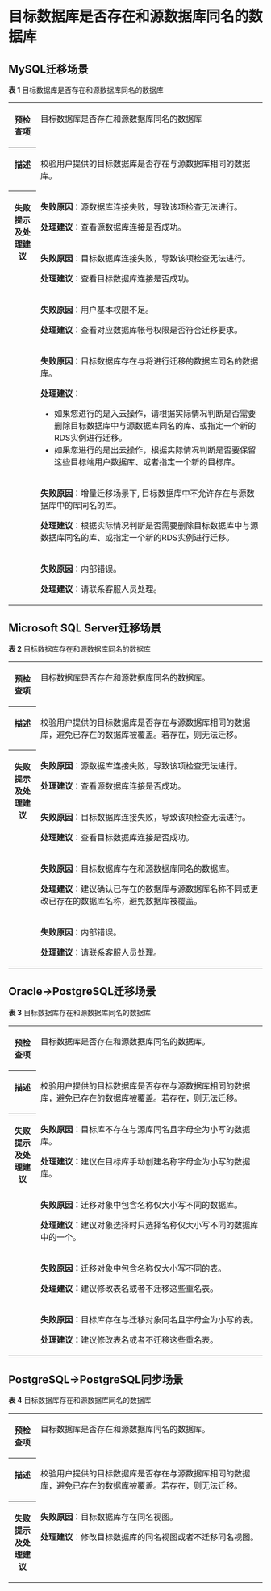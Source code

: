 # 目标数据库是否存在和源数据库同名的数据库<a name="drs_11_0004"></a>

## MySQL迁移场景<a name="section5689464181"></a>

**表 1**  目标数据库是否存在和源数据库同名的数据库

<a name="table18373049185444"></a>
<table><tbody><tr id="row53323618185444"><th class="firstcol" valign="top" width="11%" id="mcps1.2.3.1.1"><p id="p16791417185624"><a name="p16791417185624"></a><a name="p16791417185624"></a><strong id="b16905029185624"><a name="b16905029185624"></a><a name="b16905029185624"></a>预检查项</strong></p>
</th>
<td class="cellrowborder" valign="top" width="89%" headers="mcps1.2.3.1.1 "><p id="p39169149192756"><a name="p39169149192756"></a><a name="p39169149192756"></a>目标数据库是否存在和源数据库同名的数据库</p>
</td>
</tr>
<tr id="row28462751185444"><th class="firstcol" valign="top" width="11%" id="mcps1.2.3.2.1"><p id="p28099911185624"><a name="p28099911185624"></a><a name="p28099911185624"></a><strong id="b51572607185624"><a name="b51572607185624"></a><a name="b51572607185624"></a>描述</strong></p>
</th>
<td class="cellrowborder" valign="top" width="89%" headers="mcps1.2.3.2.1 "><p id="p1542014319284"><a name="p1542014319284"></a><a name="p1542014319284"></a>校验用户提供的目标数据库是否存在与源数据库相同的数据库。</p>
</td>
</tr>
<tr id="row22609583185444"><th class="firstcol" rowspan="6" valign="top" width="11%" id="mcps1.2.3.3.1"><p id="p44849492185624"><a name="p44849492185624"></a><a name="p44849492185624"></a><strong id="b992250185624"><a name="b992250185624"></a><a name="b992250185624"></a>失败提示及处理建议</strong></p>
</th>
<td class="cellrowborder" valign="top" width="89%" headers="mcps1.2.3.3.1 "><p id="p159504120615"><a name="p159504120615"></a><a name="p159504120615"></a><strong id="b31622274177"><a name="b31622274177"></a><a name="b31622274177"></a>失败原因</strong>：源数据库连接失败，导致该项检查无法进行。</p>
<p id="p6246210610"><a name="p6246210610"></a><a name="p6246210610"></a><strong id="b2041170192020"><a name="b2041170192020"></a><a name="b2041170192020"></a>处理建议</strong>：查看源数据库连接是否成功。</p>
</td>
</tr>
<tr id="row9539183185444"><td class="cellrowborder" valign="top" headers="mcps1.2.3.3.1 "><p id="p228113711616"><a name="p228113711616"></a><a name="p228113711616"></a><strong id="b133651736141718"><a name="b133651736141718"></a><a name="b133651736141718"></a>失败原因</strong>：目标数据库连接失败，导致该项检查无法进行。</p>
<p id="p0903133518614"><a name="p0903133518614"></a><a name="p0903133518614"></a><strong id="b973915262020"><a name="b973915262020"></a><a name="b973915262020"></a>处理建议</strong>：查看目标数据库连接是否成功。</p>
</td>
</tr>
<tr id="row181991111454"><td class="cellrowborder" valign="top" headers="mcps1.2.3.3.1 "><p id="p2019916110514"><a name="p2019916110514"></a><a name="p2019916110514"></a><strong id="b51011339191712"><a name="b51011339191712"></a><a name="b51011339191712"></a>失败原因</strong>：用户基本权限不足。</p>
<p id="p35431511461"><a name="p35431511461"></a><a name="p35431511461"></a><strong id="b14379057209"><a name="b14379057209"></a><a name="b14379057209"></a>处理建议</strong>：查看对应数据库帐号权限是否符合迁移要求。</p>
</td>
</tr>
<tr id="row165581214957"><td class="cellrowborder" valign="top" headers="mcps1.2.3.3.1 "><p id="p164337691416"><a name="p164337691416"></a><a name="p164337691416"></a><strong id="b51806588175"><a name="b51806588175"></a><a name="b51806588175"></a>失败原因</strong>：目标数据库存在与将进行迁移的数据库同名的数据库。</p>
<div class="p" id="p191184611184"><a name="p191184611184"></a><a name="p191184611184"></a><strong id="b1093291110191"><a name="b1093291110191"></a><a name="b1093291110191"></a>处理建议</strong>：<a name="ul11446171014188"></a><a name="ul11446171014188"></a><ul id="ul11446171014188"><li>如果您进行的是入云操作，请根据实际情况判断是否需要删除目标数据库中与源数据库同名的库、或指定一个新的RDS实例进行迁移。</li><li>如果您进行的是出云操作，根据实际情况判断是否要保留这些目标端用户数据库、或者指定一个新的目标库。</li></ul>
</div>
</td>
</tr>
<tr id="row121074511619"><td class="cellrowborder" valign="top" headers="mcps1.2.3.3.1 "><p id="p1210174515168"><a name="p1210174515168"></a><a name="p1210174515168"></a><strong id="b10493152921916"><a name="b10493152921916"></a><a name="b10493152921916"></a>失败原因</strong>：增量迁移场景下, 目标数据库中不允许存在与源数据库中的库同名的库。</p>
<p id="p2092962816178"><a name="p2092962816178"></a><a name="p2092962816178"></a><strong id="b5369193215194"><a name="b5369193215194"></a><a name="b5369193215194"></a>处理建议</strong>：根据实际情况判断是否需要删除目标数据库中与源数据库同名的库、或指定一个新的RDS实例进行迁移。</p>
</td>
</tr>
<tr id="row163237224512"><td class="cellrowborder" valign="top" headers="mcps1.2.3.3.1 "><p id="p1532310221558"><a name="p1532310221558"></a><a name="p1532310221558"></a><strong id="b7466184318170"><a name="b7466184318170"></a><a name="b7466184318170"></a>失败原因</strong>：内部错误。</p>
<p id="p182315321560"><a name="p182315321560"></a><a name="p182315321560"></a><strong id="b116131114152019"><a name="b116131114152019"></a><a name="b116131114152019"></a>处理建议</strong>：请联系客服人员处理。</p>
</td>
</tr>
</tbody>
</table>

## Microsoft SQL Server迁移场景<a name="section1565733315184"></a>

**表 2**  目标数据库存在和源数据库同名的数据库

<a name="table6980140185321"></a>
<table><tbody><tr id="row23273730185321"><th class="firstcol" valign="top" width="11%" id="mcps1.2.3.1.1"><p id="p21779339185323"><a name="p21779339185323"></a><a name="p21779339185323"></a><strong id="b61796326185323"><a name="b61796326185323"></a><a name="b61796326185323"></a>预检查项</strong></p>
</th>
<td class="cellrowborder" valign="top" width="89%" headers="mcps1.2.3.1.1 "><p id="p39446490185323"><a name="p39446490185323"></a><a name="p39446490185323"></a>目标数据库是否存在和源数据库同名的数据库。</p>
</td>
</tr>
<tr id="row48431253185321"><th class="firstcol" valign="top" width="11%" id="mcps1.2.3.2.1"><p id="p33897715185323"><a name="p33897715185323"></a><a name="p33897715185323"></a><strong id="b36643984185323"><a name="b36643984185323"></a><a name="b36643984185323"></a>描述</strong></p>
</th>
<td class="cellrowborder" valign="top" width="89%" headers="mcps1.2.3.2.1 "><p id="p15372705185323"><a name="p15372705185323"></a><a name="p15372705185323"></a>校验用户提供的目标数据库是否存在与源数据库相同的数据库，避免已存在的数据库被覆盖。若存在，则无法迁移。</p>
</td>
</tr>
<tr id="row39952927185321"><th class="firstcol" rowspan="4" valign="top" width="11%" id="mcps1.2.3.3.1"><p id="p66631160185323"><a name="p66631160185323"></a><a name="p66631160185323"></a><strong id="b62809530185323"><a name="b62809530185323"></a><a name="b62809530185323"></a>失败提示及处理建议</strong></p>
</th>
<td class="cellrowborder" valign="top" width="89%" headers="mcps1.2.3.3.1 "><p id="p16914189142019"><a name="p16914189142019"></a><a name="p16914189142019"></a><strong id="b1165412719211"><a name="b1165412719211"></a><a name="b1165412719211"></a>失败原因</strong>：源数据库连接失败，导致该项检查无法进行。</p>
<p id="p5679191572015"><a name="p5679191572015"></a><a name="p5679191572015"></a><strong id="b971363411207"><a name="b971363411207"></a><a name="b971363411207"></a>处理建议</strong>：查看源数据库连接是否成功。</p>
</td>
</tr>
<tr id="row35418387185321"><td class="cellrowborder" valign="top" headers="mcps1.2.3.3.1 "><p id="p422753442012"><a name="p422753442012"></a><a name="p422753442012"></a><strong id="b0311125672017"><a name="b0311125672017"></a><a name="b0311125672017"></a>失败原因</strong>：目标数据库连接失败，导致该项检查无法进行。</p>
<p id="p18185194814207"><a name="p18185194814207"></a><a name="p18185194814207"></a><strong id="b12776736202014"><a name="b12776736202014"></a><a name="b12776736202014"></a>处理建议</strong>：查看目标数据库连接是否成功。</p>
</td>
</tr>
<tr id="row531964741914"><td class="cellrowborder" valign="top" headers="mcps1.2.3.3.1 "><p id="p1331916477193"><a name="p1331916477193"></a><a name="p1331916477193"></a><strong id="b324817100217"><a name="b324817100217"></a><a name="b324817100217"></a>失败原因</strong>：目标数据库存在和源数据库同名的数据库。</p>
<p id="p12414142322018"><a name="p12414142322018"></a><a name="p12414142322018"></a><strong id="b283813872019"><a name="b283813872019"></a><a name="b283813872019"></a>处理建议</strong>：建议确认已存在的数据库与源数据库名称不同或更改已存在的数据库名称，避免数据库被覆盖。</p>
</td>
</tr>
<tr id="row2414544191919"><td class="cellrowborder" valign="top" headers="mcps1.2.3.3.1 "><p id="p1414184412197"><a name="p1414184412197"></a><a name="p1414184412197"></a><strong id="b9810211102120"><a name="b9810211102120"></a><a name="b9810211102120"></a>失败原因</strong>：内部错误。</p>
<p id="p15883142812015"><a name="p15883142812015"></a><a name="p15883142812015"></a><strong id="b21354418207"><a name="b21354418207"></a><a name="b21354418207"></a>处理建议</strong>：请联系客服人员处理。</p>
</td>
</tr>
</tbody>
</table>

## Oracle-\>PostgreSQL迁移场景<a name="section842517881415"></a>

**表 3**  目标数据库存在和源数据库同名的数据库

<a name="table1742508181417"></a>
<table><tbody><tr id="row194261481140"><th class="firstcol" valign="top" width="11%" id="mcps1.2.3.1.1"><p id="p164285821418"><a name="p164285821418"></a><a name="p164285821418"></a><strong id="b74291584143"><a name="b74291584143"></a><a name="b74291584143"></a>预检查项</strong></p>
</th>
<td class="cellrowborder" valign="top" width="89%" headers="mcps1.2.3.1.1 "><p id="p144291082142"><a name="p144291082142"></a><a name="p144291082142"></a>目标数据库是否存在和源数据库同名的数据库。</p>
</td>
</tr>
<tr id="row1242914841418"><th class="firstcol" valign="top" width="11%" id="mcps1.2.3.2.1"><p id="p5430138131415"><a name="p5430138131415"></a><a name="p5430138131415"></a><strong id="b114301380149"><a name="b114301380149"></a><a name="b114301380149"></a>描述</strong></p>
</th>
<td class="cellrowborder" valign="top" width="89%" headers="mcps1.2.3.2.1 "><p id="p14308861418"><a name="p14308861418"></a><a name="p14308861418"></a>校验用户提供的目标数据库是否存在与源数据库相同的数据库，避免已存在的数据库被覆盖。若存在，则无法迁移。</p>
</td>
</tr>
<tr id="row1043068171415"><th class="firstcol" rowspan="4" valign="top" width="11%" id="mcps1.2.3.3.1"><p id="p8430683148"><a name="p8430683148"></a><a name="p8430683148"></a><strong id="b64304821418"><a name="b64304821418"></a><a name="b64304821418"></a>失败提示及处理建议</strong></p>
</th>
<td class="cellrowborder" valign="top" width="89%" headers="mcps1.2.3.3.1 "><p id="p3166771153"><a name="p3166771153"></a><a name="p3166771153"></a><strong id="b682772218156"><a name="b682772218156"></a><a name="b682772218156"></a>失败原因：</strong>目标库不存在与源库同名且字母全为小写的数据库。</p>
<p id="p11166207131511"><a name="p11166207131511"></a><a name="p11166207131511"></a><strong id="b273522514154"><a name="b273522514154"></a><a name="b273522514154"></a>处理建议：</strong>建议在目标库手动创建名称字母全为小写的数据库。</p>
</td>
</tr>
<tr id="row15472134219162"><td class="cellrowborder" valign="top" headers="mcps1.2.3.3.1 "><p id="p2998257191613"><a name="p2998257191613"></a><a name="p2998257191613"></a><strong id="b642510191710"><a name="b642510191710"></a><a name="b642510191710"></a>失败原因：</strong>迁移对象中包含名称仅大小写不同的数据库。</p>
<p id="p1399825711615"><a name="p1399825711615"></a><a name="p1399825711615"></a><strong id="b11112151321716"><a name="b11112151321716"></a><a name="b11112151321716"></a>处理建议：</strong>建议对象选择时只选择名称仅大小写不同的数据库中的一个。</p>
</td>
</tr>
<tr id="row35813781711"><td class="cellrowborder" valign="top" headers="mcps1.2.3.3.1 "><p id="p7658113812175"><a name="p7658113812175"></a><a name="p7658113812175"></a><strong id="b1418874619170"><a name="b1418874619170"></a><a name="b1418874619170"></a>失败原因：</strong>迁移对象中包含名称仅大小写不同的表。</p>
<p id="p2065853818173"><a name="p2065853818173"></a><a name="p2065853818173"></a><strong id="b11968495173"><a name="b11968495173"></a><a name="b11968495173"></a>处理建议：</strong>建议修改表名或者不迁移这些重名表。</p>
</td>
</tr>
<tr id="row471314811814"><td class="cellrowborder" valign="top" headers="mcps1.2.3.3.1 "><p id="p15718201010182"><a name="p15718201010182"></a><a name="p15718201010182"></a><strong id="b11383131413186"><a name="b11383131413186"></a><a name="b11383131413186"></a>失败原因：</strong>目标库存在与迁移对象同名且字母全为小写的表。</p>
<p id="p7718171014189"><a name="p7718171014189"></a><a name="p7718171014189"></a><strong id="b996182051815"><a name="b996182051815"></a><a name="b996182051815"></a>处理建议：</strong>建议修改表名或者不迁移这些重名表。</p>
</td>
</tr>
</tbody>
</table>

## PostgreSQL-\>PostgreSQL同步场景<a name="section340531213496"></a>

**表 4**  目标数据库存在和源数据库同名的数据库

<a name="table0405201217498"></a>
<table><tbody><tr id="row140631244913"><th class="firstcol" valign="top" width="11%" id="mcps1.2.3.1.1"><p id="p124061712104911"><a name="p124061712104911"></a><a name="p124061712104911"></a><strong id="b1840610123498"><a name="b1840610123498"></a><a name="b1840610123498"></a>预检查项</strong></p>
</th>
<td class="cellrowborder" valign="top" width="89%" headers="mcps1.2.3.1.1 "><p id="p184061612184920"><a name="p184061612184920"></a><a name="p184061612184920"></a>目标数据库是否存在和源数据库同名的数据库。</p>
</td>
</tr>
<tr id="row940619123491"><th class="firstcol" valign="top" width="11%" id="mcps1.2.3.2.1"><p id="p1240619126492"><a name="p1240619126492"></a><a name="p1240619126492"></a><strong id="b240691264915"><a name="b240691264915"></a><a name="b240691264915"></a>描述</strong></p>
</th>
<td class="cellrowborder" valign="top" width="89%" headers="mcps1.2.3.2.1 "><p id="p440681219495"><a name="p440681219495"></a><a name="p440681219495"></a>校验用户提供的目标数据库是否存在与源数据库相同的数据库，避免已存在的数据库被覆盖。若存在，则无法迁移。</p>
</td>
</tr>
<tr id="row840651294911"><th class="firstcol" valign="top" width="11%" id="mcps1.2.3.3.1"><p id="p13406712104915"><a name="p13406712104915"></a><a name="p13406712104915"></a><strong id="b104066124495"><a name="b104066124495"></a><a name="b104066124495"></a>失败提示及处理建议</strong></p>
</th>
<td class="cellrowborder" valign="top" width="89%" headers="mcps1.2.3.3.1 "><p id="p13406151212498"><a name="p13406151212498"></a><a name="p13406151212498"></a><strong id="b1140614124492"><a name="b1140614124492"></a><a name="b1140614124492"></a>失败原因</strong>：目标数据库存在同名视图。</p>
<p id="p740631244911"><a name="p740631244911"></a><a name="p740631244911"></a><strong id="b240651214499"><a name="b240651214499"></a><a name="b240651214499"></a>处理建议</strong>：修改目标数据库的同名视图或者不迁移同名视图。</p>
</td>
</tr>
</tbody>
</table>

